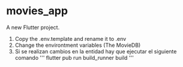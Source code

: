 # movies_app

A new Flutter project.

1. Copy the .env.template and rename it to .env
2. Change the environtment variables (The MovieDB)
3. Si se realizan cambios en la entidad hay que ejecutar el siguiente comando
'''
flutter pub run build_runner build
'''
